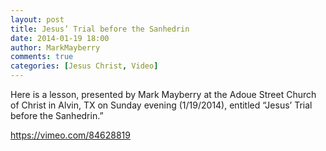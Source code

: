 ```yaml
---
layout: post
title: Jesus’ Trial before the Sanhedrin
date: 2014-01-19 18:00
author: MarkMayberry
comments: true
categories: [Jesus Christ, Video]
---
```

Here is a lesson, presented by Mark Mayberry at the Adoue Street Church of Christ in Alvin, TX on Sunday evening (1/19/2014), entitled “Jesus’ Trial before the Sanhedrin.” 

https://vimeo.com/84628819
